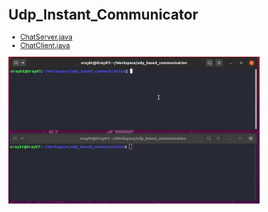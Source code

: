 # Udp_Instant_Communicator

- [ChatServer.java](https://github.com/oraykt/udp_based_communication/blob/master/ChatServer.java)
- [ChatClient.java](https://github.com/oraykt/udp_based_communication/blob/master/ChatClient.java)

![](udp_chat_usage.gif)
